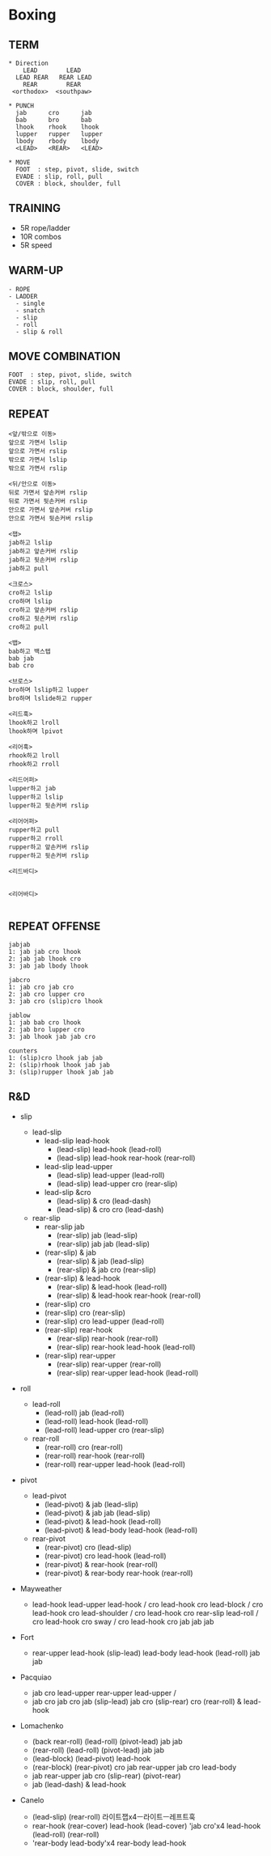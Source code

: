 # Boxing

## TERM
```
* Direction
    LEAD        LEAD
  LEAD REAR   REAR LEAD
    REAR        REAR
 <orthodox>  <southpaw>
  
* PUNCH
  jab      cro      jab
  bab      bro      bab
  lhook    rhook    lhook
  lupper   rupper   lupper
  lbody    rbody    lbody
  <LEAD>   <REAR>   <LEAD>
  
* MOVE
  FOOT  : step, pivot, slide, switch
  EVADE : slip, roll, pull
  COVER : block, shoulder, full
```

## TRAINING
* 5R rope/ladder
* 10R combos
* 5R speed

## WARM-UP
```
- ROPE
- LADDER
  - single
  - snatch
  - slip
  - roll
  - slip & roll
```

## MOVE COMBINATION
```
FOOT  : step, pivot, slide, switch
EVADE : slip, roll, pull
COVER : block, shoulder, full
```

## REPEAT
```
<앞/밖으로 이동>
앞으로 가면서 lslip
앞으로 가면서 rslip
밖으로 가면서 lslip
밖으로 가면서 rslip

<뒤/안으로 이동>
뒤로 가면서 앞손커버 rslip
뒤로 가면서 뒷손커버 rslip
안으로 가면서 앞손커버 rslip
안으로 가면서 뒷손커버 rslip

<잽>
jab하고 lslip
jab하고 앞손커버 rslip
jab하고 뒷손커버 rslip
jab하고 pull

<크로스>
cro하고 lslip
cro하며 lslip
cro하고 앞손커버 rslip
cro하고 뒷손커버 rslip
cro하고 pull

<뱁>
bab하고 백스텝
bab jab
bab cro

<브로스>
bro하며 lslip하고 lupper
bro하며 lslide하고 rupper

<리드훅>
lhook하고 lroll
lhook하며 lpivot

<리어훅>
rhook하고 lroll
rhook하고 rroll

<리드어퍼>
lupper하고 jab
lupper하고 lslip
lupper하고 뒷손커버 rslip

<리어어퍼>
rupper하고 pull
rupper하고 rroll
rupper하고 앞손커버 rslip
rupper하고 뒷손커버 rslip

<리드바디>


<리어바디>


```

## REPEAT OFFENSE
```
jabjab
1: jab jab cro lhook
2: jab jab lhook cro
3: jab jab lbody lhook

jabcro 
1: jab cro jab cro
2: jab cro lupper cro
3: jab cro (slip)cro lhook

jablow
1: jab bab cro lhook
2: jab bro lupper cro
3: jab lhook jab jab cro

counters
1: (slip)cro lhook jab jab
2: (slip)rhook lhook jab jab 
3: (slip)rupper lhook jab jab
```

## R&D
* slip
  * lead-slip
    * lead-slip lead-hook
      *	(lead-slip) lead-hook (lead-roll)
      * (lead-slip) lead-hook rear-hook (rear-roll)
    * lead-slip lead-upper
      *	(lead-slip) lead-upper (lead-roll)
      * (lead-slip) lead-upper cro (rear-slip)
    * lead-slip &cro
      *	(lead-slip) & cro (lead-dash)
      *	(lead-slip) & cro cro (lead-dash)
  * rear-slip
    * rear-slip jab
      *	(rear-slip) jab (lead-slip)
      * (rear-slip) jab jab (lead-slip)
    * (rear-slip) & jab
      * (rear-slip) & jab (lead-slip)
      *	(rear-slip) & jab cro (rear-slip)
    * (rear-slip) & lead-hook
      * (rear-slip) & lead-hook (lead-roll)
      * (rear-slip) & lead-hook rear-hook (rear-roll)
    *	(rear-slip) cro
      * (rear-slip) cro (rear-slip)
      * (rear-slip) cro lead-upper (lead-roll)
    * (rear-slip) rear-hook
      * (rear-slip) rear-hook (rear-roll)
      * (rear-slip) rear-hook lead-hook (lead-roll)
    * (rear-slip) rear-upper
      * (rear-slip) rear-upper (rear-roll)
      * (rear-slip) rear-upper lead-hook (lead-roll)

 * roll
   * lead-roll
     * (lead-roll) jab (lead-roll)
     * (lead-roll) lead-hook (lead-roll)
     * (lead-roll) lead-upper cro (rear-slip)
   * rear-roll
     * (rear-roll) cro (rear-roll)
     * (rear-roll) rear-hook (rear-roll)
     * (rear-roll) rear-upper lead-hook (lead-roll)
     
 * pivot
   * lead-pivot
     * (lead-pivot) & jab (lead-slip)
     * (lead-pivot) & jab jab (lead-slip)
     * (lead-pivot) & lead-hook (lead-roll)
     * (lead-pivot) & lead-body lead-hook (lead-roll)
   * rear-pivot
     * (rear-pivot) cro (lead-slip)
     * (rear-pivot) cro lead-hook (lead-roll)
     * (rear-pivot) & rear-hook (rear-roll)
     * (rear-pivot) & rear-body rear-hook (rear-roll)
  

  
 * Mayweather
   * lead-hook lead-upper lead-hook / cro lead-hook cro lead-block / cro lead-hook cro lead-shoulder / cro lead-hook cro
   rear-slip lead-roll / cro lead-hook cro sway / cro lead-hook cro jab jab jab

 * Fort
   * rear-upper lead-hook (slip-lead) lead-body lead-hook (lead-roll) jab jab

 * Pacquiao
   * jab cro lead-upper rear-upper lead-upper /
   * jab cro jab cro jab (slip-lead) jab cro (slip-rear) cro (rear-roll) & lead-hook

 * Lomachenko
   * (back rear-roll) (lead-roll) (pivot-lead) jab jab
   * (rear-roll) (lead-roll) (pivot-lead) jab jab
   * (lead-block) (lead-pivot) lead-hook
   * (rear-block) (rear-pivot) cro jab rear-upper jab cro lead-body
   * jab rear-upper jab cro (slip-rear) (pivot-rear)
   * jab (lead-dash) & lead-hook
   
 * Canelo
   * (lead-slip) (rear-roll) 라이트잽x4ㅡ라이트ㅡ레프트훅
   * rear-hook (rear-cover) lead-hook (lead-cover) 'jab cro'x4 lead-hook (lead-roll) (rear-roll)
   * 'rear-body lead-body'x4 rear-body lead-hook
